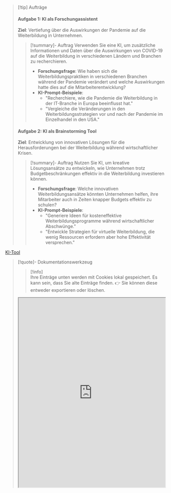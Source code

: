>[!tip] Aufträge
>#### Aufgabe 1: KI als Forschungassistent
> **Ziel**: Vertiefung über die Auswirkungen der Pandemie auf die Weiterbildung in Unternehmen.
>>[!summary]- Auftrag
>>Verwenden Sie eine KI, um zusätzliche Informationen und Daten über die Auswirkungen von COVID-19 auf die Weiterbildung in verschiedenen Ländern und Branchen zu recherchieren.
>> - **Forschungsfrage**: Wie haben sich die Weiterbildungspraktiken in verschiedenen Branchen während der Pandemie verändert und welche Auswirkungen hatte dies auf die Mitarbeiterentwicklung?
>> - **KI-Prompt-Beispiele**:
>>     - "Recherchiere, wie die Pandemie die Weiterbildung in der IT-Branche in Europa beeinflusst hat."
>>     - "Vergleiche die Veränderungen in den Weiterbildungsstrategien vor und nach der Pandemie im Einzelhandel in den USA."
>       
>#### Aufgabe 2: KI als Brainstorming Tool
> **Ziel**: Entwicklung von innovativen Lösungen für die Herausforderungen bei der Weiterbildung während wirtschaftlicher Krisen.
>>[!summary]- Auftrag 
>> Nutzen Sie KI, um kreative Lösungsansätze zu entwickeln, wie Unternehmen trotz Budgetbeschränkungen effektiv in die Weiterbildung investieren können.
>> - **Forschungsfrage**: Welche innovativen Weiterbildungsansätze könnten Unternehmen helfen, ihre Mitarbeiter auch in Zeiten knapper Budgets effektiv zu schulen?
>> - **KI-Prompt-Beispiele**:
>>     - "Generiere Ideen für kosteneffektive Weiterbildungsprogramme während wirtschaftlicher Abschwünge."
>>     - "Entwickle Strategien für virtuelle Weiterbildung, die wenig Ressourcen erfordern aber hohe Effektivität versprechen."

[KI-Tool](https://tools.fobizz.com/p/login)

>[!quote]- Dokumentationswerkzeug
>>[!info]  
>Ihre Einträge unten werden mit Cookies lokal gespeichert. Es kann sein, dass Sie alte Einträge finden. 
>👉 Sie können diese entweder exportieren oder löschen.
><iframe width="100%" height="600" src="https://app.Lumi.education/run/HvNdGA" allowfullscreen allow="geolocation *; autoplay; encrypted-media"></iframe>

